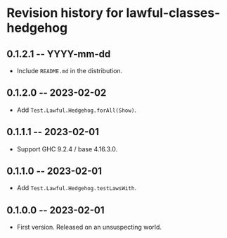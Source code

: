 # Revision history for lawful-classes-hedgehog

## 0.1.2.1 -- YYYY-mm-dd

* Include `README.md` in the distribution.

## 0.1.2.0 -- 2023-02-02

* Add `Test.Lawful.Hedgehog.forAll(Show)`.

## 0.1.1.1 -- 2023-02-01

* Support GHC 9.2.4 / base 4.16.3.0.

## 0.1.1.0 -- 2023-02-01

* Add `Test.Lawful.Hedgehog.testLawsWith`.

## 0.1.0.0 -- 2023-02-01

* First version. Released on an unsuspecting world.
